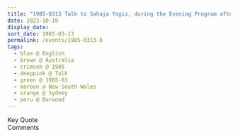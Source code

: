 ```yaml
---
title: "1985-0313 Talk to Sahaja Yogis, during the Evening Program after the Public Program, Āśhram, 10 Clarence Street, Burwood, Sydney, New South Wales, Australia"
date: 2023-10-10
display_date: 
sort_date: 1985-03-13
permalink: /events/1985-0313-b
tags:
  - blue @ English
  - brown @ Australia
  - crimson @ 1985
  - deeppink @ Talk
  - green @ 1985-03
  - maroon @ New South Wales
  - orange @ Sydney
  - peru @ Burwood
---
```


<wave-list>
  <list-title color="green" width="75">Key Quote</list-title>
  <list-item color="BlanchedAlmond"  width="200"></list-item>
  <list-item color="Lavender"></list-item>
  <list-item color="BlanchedAlmond"></list-item>
</wave-list>

<br>

<wave-list>
  <list-title color="green" width="75">Comments</list-title>
  <list-item color="BlanchedAlmond"  width="200"></list-item>
  <list-item color="Lavender"></list-item>
  <list-item color="BlanchedAlmond"></list-item>
</wave-list>